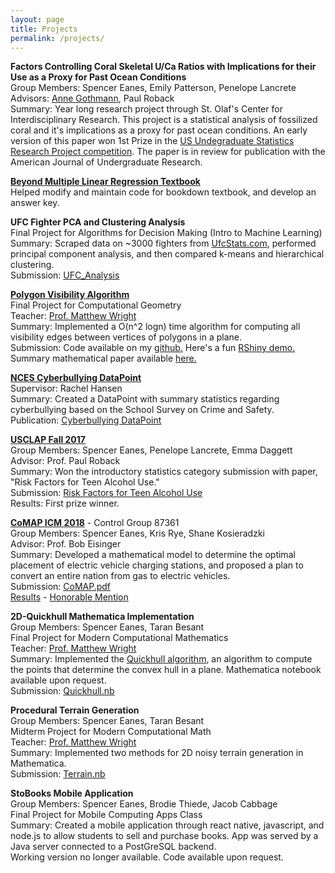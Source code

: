 ```yaml
---
layout: page
title: Projects
permalink: /projects/
---
```


__Factors Controlling Coral Skeletal U/Ca Ratios with Implications for their Use as a Proxy for Past Ocean Conditions__  
Group Members: Spencer Eanes, Emily Patterson, Penelope Lancrete  
Advisors: [Anne Gothmann](https://gothma1.wixsite.com/annemgothmann), Paul Roback  
Summary: Year long research project through St. Olaf's Center for Interdisciplinary Research. This project is a statistical analysis of fossilized coral and it's implications as a proxy for past ocean conditions. An early version of this paper won 1st Prize in the [US Undegraduate Statistics Research Project competition](https://www.causeweb.org/usproc/usresp/2020/spring/winners). The paper is in review for publication with the American Journal of Undergraduate Research.

[__Beyond Multiple Linear Regression Textbook__](https://bookdown.org/roback/bookdown-BeyondMLR/)  
Helped modify and maintain code for bookdown textbook, and develop an answer key.

__UFC Fighter PCA and Clustering Analysis__  
Final Project for Algorithms for Decision Making (Intro to Machine Learning)  
Summary: Scraped data on ~3000 fighters from [UfcStats.com](http://ufcstats.com/statistics/fighters), performed principal component analysis, and then compared k-means and hierarchical clustering.  
Submission: [UFC_Analysis](/pdfs/final.html)  

[__Polygon Visibility Algorithm__](https://math282.spencereanes.org)  
Final Project for Computational Geometry  
Teacher: [Prof. Matthew Wright](https://mlwright.org)  
Summary: Implemented a O(n^2 logn) time algorithm for computing all visibility edges between vertices of polygons in a plane.  
Submission: Code available on my [github.](https://github.com/spencereanes) Here's a fun [RShiny demo.](https://math282.spencereanes.org) Summary mathematical paper available [here.](/pdfs/Polygon_Visibility.pdf)  

[__NCES Cyberbullying DataPoint__](https://nces.ed.gov/pubsearch/pubsinfo.asp?pubid=2019053)  
Supervisor: Rachel Hansen  
Summary: Created a DataPoint with summary statistics regarding cyberbullying based on the School Survey on Crime and Safety.  
Publication: [Cyberbullying DataPoint](/pdfs/datapoint.pdf)  

[__USCLAP Fall 2017__](https://www.causeweb.org/usproc/usclap/2017/fall/winners)  
Group Members: Spencer Eanes, Penelope Lancrete, Emma Daggett  
Advisor: Prof. Paul Roback  
Summary: Won the introductory statistics category submission with paper, "Risk Factors for Teen Alcohol Use."  
Submission: [Risk Factors for Teen Alcohol Use](https://www.causeweb.org/usproc/sites/default/files/usclap/2017-2/Risk_Factors_for_Teen_Alcohol_Use.pdf)  
Results: First prize winner.  

[__CoMAP ICM 2018__](http://www.comap.com/undergraduate/contests/) - Control Group 87361  
Group Members: Spencer Eanes, Kris Rye, Shane Kosieradzki  
Advisor: Prof. Bob Eisinger  
Summary: Developed a mathematical model to determine the optimal placement of electric vehicle charging stations, and proposed a plan to convert an entire nation from gas to electric vehicles.  
Submission: [CoMAP.pdf](/pdfs/CoMAP.pdf)  
[Results](http://www.comap.com/undergraduate/contests/mcm/contests/2018/results/2018_ICM_Problem_D_Results.pdf) - [Honorable Mention](/pdfs/CoMAP_cert.pdf)  

__2D-Quickhull Mathematica Implementation__  
Group Members: Spencer Eanes, Taran Besant  
Final Project for Modern Computational Mathematics  
Teacher: [Prof. Matthew Wright](https://mlwright.org)  
Summary: Implemented the [Quickhull algorithm](https://en.wikipedia.org/wiki/Quickhull), 
an algorithm to compute the points that determine the convex hull in a plane. Mathematica notebook available upon request.  
Submission: [Quickhull.nb](/pdfs/Quickhull.nb)  

__Procedural Terrain Generation__  
Group Members: Spencer Eanes, Taran Besant  
Midterm Project for Modern Computational Math  
Teacher: [Prof. Matthew Wright](https://mlwright.org)  
Summary: Implemented two methods for 2D noisy terrain generation in Mathematica.  
Submission: [Terrain.nb](/pdfs/Terrain.nb)  


__StoBooks Mobile Application__  
Group Members: Spencer Eanes, Brodie Thiede, Jacob Cabbage  
Final Project for Mobile Computing Apps Class  
Summary: Created a mobile application through react native, javascript, and node.js to allow students to sell and purchase books. App was served by a Java server connected to a PostGreSQL backend.  
Working version no longer available. Code available upon request.
